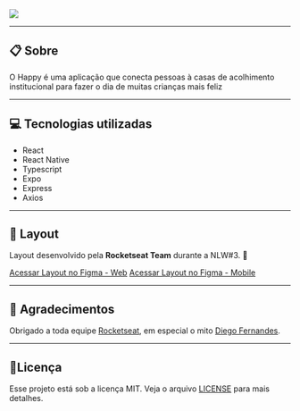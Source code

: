 <img src="https://ik.imagekit.io/meaid6cls2/Happy/Group_1_1__K804IRXc6.png" />

---

## 📋 Sobre

O Happy é uma aplicação que conecta pessoas à casas de acolhimento institucional para fazer o dia de muitas crianças mais feliz

----

## 💻 Tecnologias utilizadas

- React
- React Native
- Typescript
- Expo
- Express
- Axios
---

## 🎨 Layout

Layout desenvolvido pela **Rocketseat Team** durante a NLW#3. 🚀

[Acessar Layout no Figma - Web](https://www.figma.com/file/mDEbnoojksG4w8sOxmudh3/Happy-Web)
[Acessar Layout no Figma - Mobile](https://www.figma.com/file/X27FfVxAgy9f5IFa7ONlph/Happy-Mobile)

---

## 🙏 Agradecimentos

Obrigado a toda equipe [Rocketseat](https://rocketseat.com.br/), em especial o mito [Diego Fernandes](https://github.com/diego3g).

---


## 📝Licença

Esse projeto está sob a licença MIT. Veja o arquivo [LICENSE](https://github.com/rocketseat-education/nlw-03-omnistack/blob/master/LICENSE.md) para mais detalhes.
